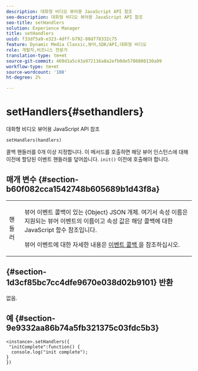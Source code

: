 ```yaml
---
description: 대화형 비디오 뷰어용 JavaScript API 참조
seo-description: 대화형 비디오 뷰어용 JavaScript API 참조
seo-title: setHandlers
solution: Experience Manager
title: setHandlers
uuid: f33df5a9-e323-4dff-b792-88d778332c75
feature: Dynamic Media Classic,뷰어,SDK/API,대화형 비디오
role: 개발자,비즈니스 전문가
translation-type: tm+mt
source-git-commit: 469d1a5c43a972116a8a2efb0de5708800130a99
workflow-type: tm+mt
source-wordcount: '108'
ht-degree: 2%

---
```



# setHandlers{#sethandlers}

대화형 비디오 뷰어용 JavaScript API 참조

`setHandlers(handlers)`

콜백 핸들러를 0개 이상 지정합니다. 이 메서드를 호출하면 해당 뷰어 인스턴스에 대해 이전에 할당된 이벤트 핸들러를 덮어씁니다. `init()` 이전에 호출해야 합니다.

## 매개 변수 {#section-b60f082cca1542748b605689b1d43f8a}

<table id="table_98A620DAE2C340FA97BF7204AE023CC8"> 
 <tbody> 
  <tr> 
   <td colname="col1"> <p> <span class="codeph"> <span class="varname"> 핸들러  </span> </span> </p> </td> 
   <td colname="col2"> <p> <span class="codeph"> 뷰어 이벤트 콜백이 있는 {Object}  </span> JSON 개체. 여기서 속성 이름은 지원되는 뷰어 이벤트의 이름이고 속성 값은 해당 콜백에 대한 JavaScript 함수 참조입니다. </p> <p>뷰어 이벤트에 대한 자세한 내용은 <a href="../../../c-html5-aem-asset-viewers/c-html5-aem-int-video/c-html5-aem-int-video-event-callbacks.md#concept-66d5996f2b1b44cab3d5264cda5c50cd" format="dita" scope="local"> 이벤트 콜백 </a>을 참조하십시오. </p> </td> 
  </tr> 
 </tbody> 
</table>

## {#section-1d3cf85bc7cc4dfe9670e038d02b9101} 반환

없음.

## 예 {#section-9e9332aa86b74a5fb321375c03fdc5b3}

```
<instance>.setHandlers({ 
 "initComplete":function() { 
  console.log("init complete"); 
} 
})
```

